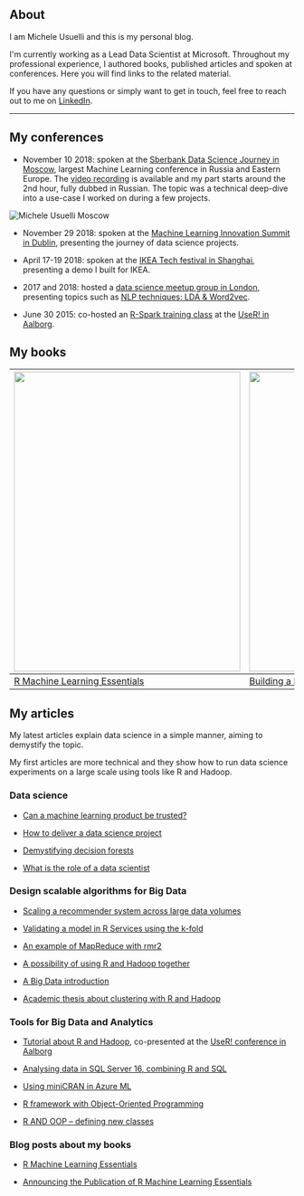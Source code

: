 

## About

I am Michele Usuelli and this is my personal blog.

I'm currently working as a Lead Data Scientist at Microsoft. Throughout my professional experience, I authored books, published articles and spoken at conferences. Here you will find links to the related material.

If you have any questions or simply want to get in touch, feel free to reach out to me on [LinkedIn](https://uk.linkedin.com/in/michele-usuelli-1b84b460).

---

## My conferences

- November 10 2018: spoken at the [Sberbank Data Science Journey in Moscow](https://sdsj.sberbank.ai/ru/day), largest Machine Learning conference in Russia and Eastern Europe. The [video recording](https://fast.wistia.net/embed/iframe/9rfd8seq0m) is available and my part starts around the 2nd hour, fully dubbed in Russian. The topic was a technical deep-dive into a use-case I worked on during a few projects.

![Michele Usuelli Moscow](https://downloader.disk.yandex.ru/preview/2518c4b423446f95a5d7335c1ee09d09b22c32cc45bed11bf01698f4daee1dff/5c212cee/oDO41AkojyVL-ES6bkXLSQT_5oYZXyXKQvucA7_kwLxhcSTJ2r_TQ7olBw31pkxjR82EQ9yZETcqIOO6OlQcNA%3D%3D?uid=0&filename=SVM_1304.JPG&disposition=inline&hash=&limit=0&content_type=image%2Fjpeg&tknv=v2&size=3797x1885)

- November 29 2018: spoken at the [Machine Learning Innovation Summit in Dublin](https://www.theinnovationenterprise.com/summits/machine-learning-summit-dublin-2018/overview), presenting the journey of data science projects.

- April 17-19 2018: spoken at the [IKEA Tech festival in Shanghai](https://berndhessbruegge.wixsite.com/ikea-tech-festival-2), presenting a demo I built for IKEA.

- 2017 and 2018: hosted a [data science meetup group in London](https://www.meetup.com/Data-Scienziati-of-London/), presenting topics such as [NLP techniques: LDA & Word2vec](https://www.meetup.com/Data-Scienziati-of-London/photos/28882192/).

- June 30 2015: co-hosted an [R-Spark training class](https://github.com/micheleusuelli/RHadoop-tutorial) at the [UseR! in Aalborg](https://user2015.math.aau.dk/).



## My books

| <img src="https://www.packtpub.com/sites/default/files/7740OS_mockupcover_normal.jpg" width="400" height="530" /> | <img src="https://www.packtpub.com/sites/default/files/B03888_Building%20a%20Recommendation%20System%20with%20R_.jpg" width="400" height="530" /> |
|---|---|
| [R Machine Learning Essentials](http://www.amazon.co.uk/Machine-Learning-Essentials-Michele-Usuelli/dp/178398774X) | [Building a Recommendation System with R](http://www.amazon.co.uk/Building-Recommendation-System-Suresh-Gorakala/dp/1783554495) |


## My articles

My latest articles explain data science in a simple manner, aiming to demystify the topic.

My first articles are more technical and they show how to run data science experiments on a large scale using tools like R and Hadoop.

### Data science

- [Can a machine learning product be trusted?](https://blogs.msdn.microsoft.com/data_insights_global_practice/2018/11/13/can-a-machine-learning-product-be-trusted/)

- [How to deliver a data science project](https://blogs.msdn.microsoft.com/data_insights_global_practice/2018/09/04/1055/)

- [Demystifying decision forests](https://blogs.msdn.microsoft.com/data_insights_global_practice/2017/08/11/demystifying-decision-forests/)

- [What is the role of a data scientist](http://blogs.msdn.microsoft.com/data_insights_global_practice/2017/02/23/what-is-the-role-of-a-data-scientist/)



### Design scalable algorithms for Big Data

- [Scaling a recommender system across large data volumes](http://blogs.msdn.microsoft.com/data_insights_global_practice/2016/08/08/scaling-a-recommender-system-across-large-data-volumes/)

- [Validating a model in R Services using the k-fold](http://blogs.msdn.microsoft.com/data_insights_global_practice/2016/07/08/validating-a-model-in-r-services-using-the-k-fold-4/)

- [An example of MapReduce with rmr2](http://www.r-bloggers.com/an-example-of-mapreduce-with-rmr2/)

- [A possibility of using R and Hadoop together](http://www.r-bloggers.com/a-possibility-for-use-r-and-hadoop-together/)

- [A Big Data introduction](http://www.r-bloggers.com/a-big-data-introduction/)

- [Academic thesis about clustering with R and Hadoop](https://www.politesi.polimi.it/bitstream/10589/77983/1/tesi.pdf)



### Tools for Big Data and Analytics

- [Tutorial about R and Hadoop](https://github.com/micheleusuelli/RHadoop-tutorial), co-presented at the [UseR! conference in Aalborg](https://user2015.math.aau.dk/index.html)

- [Analysing data in SQL Server 16, combining R and SQL](http://blogs.msdn.microsoft.com/data_insights_global_practice/2016/08/01/analysing-data-in-sql-server-16-combining-r-and-sql/)

- [Using miniCRAN in Azure ML](http://www.r-bloggers.com/using-minicran-in-azure-ml/)

- [R framework with Object-Oriented Programming](http://www.r-bloggers.com/r-framework-with-object-oriented-programming/)

- [R AND OOP – defining new classes](http://www.r-bloggers.com/r-and-oop-defining-new-classes/)



### Blog posts about my books

- [R Machine Learning Essentials](http://www.r-bloggers.com/r-machine-learning-essentials/)

- [Announcing the Publication of R Machine Learning Essentials](http://www.r-bloggers.com/announcing-the-publication-of-r-machine-learning-essentials/)



